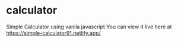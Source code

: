 # calculator
 Simple Calculator using vanila javascript
 You can view it live here at https://simple-calculator91.netlify.app/
